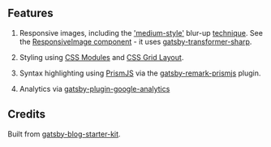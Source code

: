 ## Features

1. Responsive images, including the ['medium-style'](https://jmperezperez.com/medium-image-progressive-loading-placeholder/) blur-up [technique](https://www.perpetual-beta.org/weblog/silky-smooth-image-loading.html). See the [ResponsiveImage component](/src/components/ResponsiveImage/index.js) - it uses [gatsby-transformer-sharp](https://www.gatsbyjs.org/packages/gatsby-transformer-sharp/).

1. Styling using [CSS Modules](https://github.com/css-modules/css-modules) and [CSS Grid Layout](https://developer.mozilla.org/en-US/docs/Web/CSS/CSS_Grid_Layout).

1. Syntax highlighting using [PrismJS](http://prismjs.com/) via the [gatsby-remark-prismjs](https://github.com/gatsbyjs/gatsby/tree/master/packages/gatsby-remark-prismjs) plugin.

1. Analytics via [gatsby-plugin-google-analytics](https://github.com/gatsbyjs/gatsby/tree/master/packages/gatsby-plugin-google-analytics)



## Credits

Built from [gatsby-blog-starter-kit](https://github.com/dschau/gatsby-blog-starter-kit).
